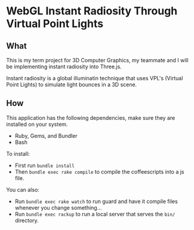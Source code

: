 WebGL Instant Radiosity Through Virtual Point Lights
===============

What
---
This is my term project for 3D Computer Graphics, my teammate and I will be implementing instant radiosity into Three.js.

Instant radiosity is a global illuminatin technique that uses VPL's (Virtual Point Lights) to simulate light bounces in a 3D scene.

How
---
This application has the following dependencies, make sure they are installed on your system.

- Ruby, Gems, and Bundler
- Bash

To install:

- First run `bundle install`
- Then `bundle exec rake compile` to compile the coffeescripts into a js file.

You can also:

- Run `bundle exec rake watch` to run guard and have it compile files whenever you change something...
- Run `bundle exec rackup` to run a local server that serves the `bin/` directory.




